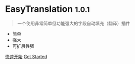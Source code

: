 <!-- _coverpage.md -->

# EasyTranslation <small>1.0.1</small>

> 一个使用非常简单但功能强大的字段自动填充（翻译）插件

- 简单
- 强大
- 可扩展性强

[快速开始](zh-cn/)
[Get Started](en-us/)

